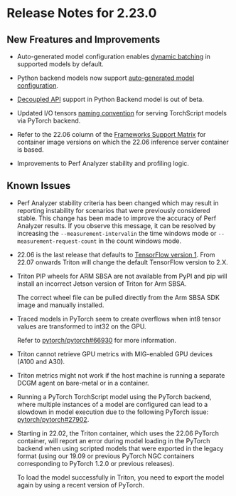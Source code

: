<!--
# Copyright 2018-2022, NVIDIA CORPORATION & AFFILIATES. All rights reserved.
#
# Redistribution and use in source and binary forms, with or without
# modification, are permitted provided that the following conditions
# are met:
#  * Redistributions of source code must retain the above copyright
#    notice, this list of conditions and the following disclaimer.
#  * Redistributions in binary form must reproduce the above copyright
#    notice, this list of conditions and the following disclaimer in the
#    documentation and/or other materials provided with the distribution.
#  * Neither the name of NVIDIA CORPORATION nor the names of its
#    contributors may be used to endorse or promote products derived
#    from this software without specific prior written permission.
#
# THIS SOFTWARE IS PROVIDED BY THE COPYRIGHT HOLDERS ``AS IS'' AND ANY
# EXPRESS OR IMPLIED WARRANTIES, INCLUDING, BUT NOT LIMITED TO, THE
# IMPLIED WARRANTIES OF MERCHANTABILITY AND FITNESS FOR A PARTICULAR
# PURPOSE ARE DISCLAIMED.  IN NO EVENT SHALL THE COPYRIGHT OWNER OR
# CONTRIBUTORS BE LIABLE FOR ANY DIRECT, INDIRECT, INCIDENTAL, SPECIAL,
# EXEMPLARY, OR CONSEQUENTIAL DAMAGES (INCLUDING, BUT NOT LIMITED TO,
# PROCUREMENT OF SUBSTITUTE GOODS OR SERVICES; LOSS OF USE, DATA, OR
# PROFITS; OR BUSINESS INTERRUPTION) HOWEVER CAUSED AND ON ANY THEORY
# OF LIABILITY, WHETHER IN CONTRACT, STRICT LIABILITY, OR TORT
# (INCLUDING NEGLIGENCE OR OTHERWISE) ARISING IN ANY WAY OUT OF THE USE
# OF THIS SOFTWARE, EVEN IF ADVISED OF THE POSSIBILITY OF SUCH DAMAGE.
-->

# Release Notes for 2.23.0

## New Freatures and Improvements

* Auto-generated model configuration enables 
  [dynamic batching](https://github.com/triton-inference-server/server/blob/r22.06/docs/model_configuration.md#default-max-batch-size-and-dynamic-batcher) 
  in supported models by default.

* Python backend models now support 
  [auto-generated model configuration](https://github.com/triton-inference-server/python_backend/tree/r22.06#auto_complete_config).

* [Decoupled API](https://github.com/triton-inference-server/server/blob/r22.06/docs/decoupled_models.md#python-model-using-python-backend) 
  support in Python Backend model is out of beta.

* Updated I/O tensors 
  [naming convention](https://github.com/triton-inference-server/server/blob/main/docs/model_configuration.md#special-conventions-for-pytorch-backend) 
  for serving TorchScript models via PyTorch backend.

* Refer to the 22.06 column of the 
  [Frameworks Support Matrix](https://docs.nvidia.com/deeplearning/frameworks/support-matrix/index.html) 
  for container image versions on which the 22.06 inference server container is based.

* Improvements to Perf Analyzer stability and profiling logic.

## Known Issues

* Perf Analyzer stability criteria has been changed which may result in 
  reporting instability for scenarios that were previously considered stable. 
  This change has been made to improve the accuracy of Perf Analyzer results. 
  If you observe this message, it can be resolved by increasing the 
  `--measurement-intervalin` the time windows mode or 
  `--measurement-request-count` in the count windows mode.

* 22.06 is the last release that defaults to 
  [TensorFlow version 1](https://github.com/triton-inference-server/tensorflow_backend/tree/r22.06#--backend-configtensorflowversionint). 
  From 22.07 onwards Triton will change the default TensorFlow version to 2.X.

* Triton PIP wheels for ARM SBSA are not available from PyPI and pip will 
  install an incorrect Jetson version of Triton for Arm SBSA. 
  
  The correct wheel file can be pulled directly from the Arm SBSA SDK image and 
  manually installed.

* Traced models in PyTorch seem to create overflows when int8 tensor values are 
  transformed to int32 on the GPU. 
  
  Refer to [pytorch/pytorch#66930](http://pytorch/pytorch#66930) for more 
  information.

* Triton cannot retrieve GPU metrics with MIG-enabled GPU devices (A100 and A30).

* Triton metrics might not work if the host machine is running a separate DCGM 
  agent on bare-metal or in a container.

* Running a PyTorch TorchScript model using the PyTorch backend, where multiple 
  instances of a model are configured can lead to a slowdown in model execution 
  due to the following PyTorch issue: 
  [pytorch/pytorch#27902](http://pytorch/pytorch#27902).

* Starting in 22.02, the Triton container, which uses the 22.06 PyTorch 
  container, will report an error during model loading in the PyTorch backend 
  when using scripted models that were exported in the legacy format (using our 
  19.09 or previous PyTorch NGC containers corresponding to PyTorch 1.2.0 or 
  previous releases). 
  
  To load the model successfully in Triton, you need to export the model again 
  by using a recent version of PyTorch.
